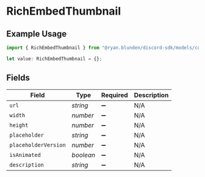 # RichEmbedThumbnail

## Example Usage

```typescript
import { RichEmbedThumbnail } from "@ryan.blunden/discord-sdk/models/components";

let value: RichEmbedThumbnail = {};
```

## Fields

| Field                | Type                 | Required             | Description          |
| -------------------- | -------------------- | -------------------- | -------------------- |
| `url`                | *string*             | :heavy_minus_sign:   | N/A                  |
| `width`              | *number*             | :heavy_minus_sign:   | N/A                  |
| `height`             | *number*             | :heavy_minus_sign:   | N/A                  |
| `placeholder`        | *string*             | :heavy_minus_sign:   | N/A                  |
| `placeholderVersion` | *number*             | :heavy_minus_sign:   | N/A                  |
| `isAnimated`         | *boolean*            | :heavy_minus_sign:   | N/A                  |
| `description`        | *string*             | :heavy_minus_sign:   | N/A                  |